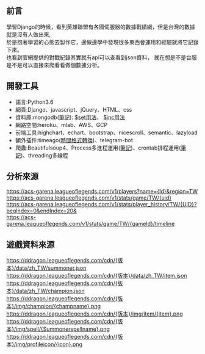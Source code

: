 ## 前言 ##
學習Django的時候，看到英雄聯盟有各國伺服器的數據戰績網，但是台灣的數據就是沒有人做出來,  
於是抱著學習的心態去製作它，邊做邊學中發現很多東西會運用和經驗就將它記錄下來。  
也看到官網提供的對戰紀錄其實就有api可以查看到json資料，
就在想是不是台服是不是可以直接來爬看看做個數據分析。

## 開發工具 ##
<ul>
	<li>語言:Python3.6</li>
	<li>網頁:Django、javascript、jQuery、HTML、css</li>
	<li>資料庫:mongodb(<a href="https://github.com/kenson2998/python-/tree/master/pymongo%E9%81%8B%E7%94%A8#python-%E9%80%A3%E7%B7%9A-mlab%E8%B3%87%E6%96%99%E5%BA%AB">筆記</a>):  
	<a href="https://github.com/kenson2998/LOL-TW-Rank-analysis/tree/master/1.crawler#%E4%BB%A5%E4%B8%8B%E7%82%BAset%E4%BE%8B%E5%AD%90">$set用法</a>、
	<a href="https://github.com/kenson2998/LOL-TW-Rank-analysis/tree/master/1.crawler#%E4%BB%A5%E4%B8%8B%E7%82%BAinc%E4%BE%8B%E5%AD%90">$inc用法</a>
    </li>
	<li>網路空間:heroku、mlab、AWS、GCP</li>
	<li>前端工具:highchart、echart、bootstrap、nicescroll、semantic、lazyload</li>
	<li>額外插件:timeago(<a href="https://github.com/kenson2998/LOL-TW-Rank-analysis/tree/master/1.crawler#%E9%81%87%E5%88%B0%E6%99%82%E9%96%93%E6%A0%BC%E5%BC%8F%E8%BD%89%E6%8F%9B">時間格式轉換</a>)、telegram-bot</li>
	<li>爬蟲:Beautifulsoup4、Process多進程運用(<a href="https://github.com/kenson2998/LOL-TW-Rank-analysis/tree/master/1.crawler#%E7%B7%A8%E5%AF%AB%E5%A4%9A%E9%80%B2%E7%A8%8B">筆記</a>)、crontab排程運用(<a href="https://github.com/kenson2998/LOL-TW-Rank-analysis/tree/master/1.crawler#%E8%A8%AD%E5%AE%9A%E6%8E%92%E7%A8%8B">筆記</a>)、threading多線程</li>
	
</ul>

## 分析來源 ##
https://acs-garena.leagueoflegends.com/v1/players?name={Id}&region=TW  
https://acs-garena.leagueoflegends.com/v1/stats/game/TW/{uid}  
https://acs-garena.leagueoflegends.com/v1/stats/player_history/TW/{UID}?begIndex=0&endIndex=20&  
https://acs-garena.leagueoflegends.com/v1/stats/game/TW/{gameId}/timeline  

## 遊戲資料來源 ##
https://ddragon.leagueoflegends.com/cdn/{版本}/data/zh_TW/summoner.json  
https://ddragon.leagueoflegends.com/cdn/{版本}/data/zh_TW/item.json  
https://ddragon.leagueoflegends.com/cdn/{版本}/data/zh_TW/champion.json  
https://ddragon.leagueoflegends.com/cdn/{版本}/img/champion/{champname}.png  
https://ddragon.leagueoflegends.com/cdn/{版本}/img/item/{item}.png  
https://ddragon.leagueoflegends.com/cdn/{版本}/img/spell/{Summonerspellname}.png  
https://ddragon.leagueoflegends.com/cdn/{版本}/img/profileicon/{icon}.png  